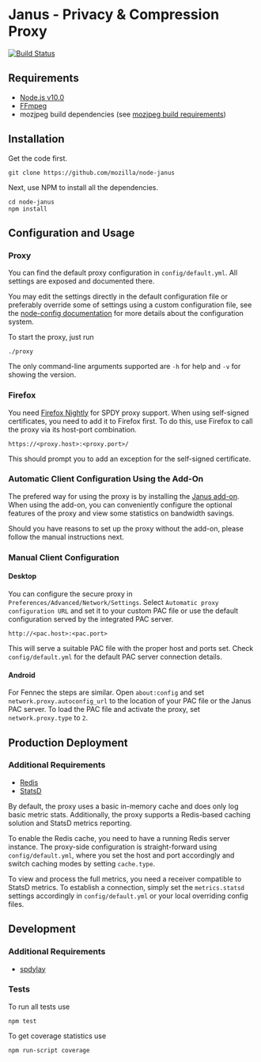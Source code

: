 # Janus - Privacy & Compression Proxy
[![Build Status](https://travis-ci.org/mozilla/node-janus.svg?branch=master)](https://travis-ci.org/mozilla/node-janus)

## Requirements
* [Node.js v10.0](http://nodejs.org)
* [FFmpeg](http://ffmpeg.org/)
* mozjpeg build dependencies (see [mozjpeg build requirements](https://github.com/mozilla/mozjpeg/blob/master/BUILDING.txt))

## Installation
Get the code first.

    git clone https://github.com/mozilla/node-janus

Next, use NPM to install all the dependencies.

    cd node-janus  
    npm install

## Configuration and Usage
### Proxy
You can find the default proxy configuration in `config/default.yml`.
All settings are exposed and documented there.

You may edit the settings directly in the default configuration file or
preferably override some of settings using a custom configuration file,
see the [node-config documentation](https://lorenwest.github.io/node-config/latest/)
for more details about the configuration system.

To start the proxy, just run

    ./proxy

The only command-line arguments supported are `-h` for help and `-v` for
showing the version.

### Firefox
You need [Firefox Nightly](http://nightly.mozilla.org) for SPDY proxy support.
When using self-signed certificates, you need to add it to Firefox first. To do
this, use Firefox to call the proxy via its host-port combination.

    https://<proxy.host>:<proxy.port>/

This should prompt you to add an exception for the self-signed certificate.

### Automatic Client Configuration Using the Add-On
The prefered way for using the proxy is by installing the [Janus
add-on](https://addons.mozilla.org/en-US/firefox/addon/janus-proxy-configurator/).
When using the add-on, you can conveniently configure the optional features of
the proxy and view some statistics on bandwidth savings.

Should you have reasons to set up the proxy without the add-on, please follow
the manual instructions next.

### Manual Client Configuration
#### Desktop
You can configure the secure proxy in `Preferences/Advanced/Network/Settings`.
Select `Automatic proxy configuration URL` and set it to your custom PAC file or
use the default configuration served by the integrated PAC server.

    http://<pac.host>:<pac.port>

This will serve a suitable PAC file with the proper host and ports set.
Check `config/default.yml` for the default PAC server connection details.

#### Android
For Fennec the steps are similar. Open `about:config` and set
`network.proxy.autoconfig_url` to the location of your PAC file or the Janus
PAC server.
To load the PAC file and activate the proxy, set `network.proxy.type` to `2`.

## Production Deployment
### Additional Requirements
* [Redis](http://redis.io)
* [StatsD](https://github.com/etsy/statsd)

By default, the proxy uses a basic in-memory cache and does only log basic
metric stats. Additionally, the proxy supports a Redis-based caching solution
and StatsD metrics reporting.

To enable the Redis cache, you need to have a running Redis server instance.
The proxy-side configuration is straight-forward using `config/default.yml`,
where you set the host and port accordingly and switch caching modes by setting
`cache.type`.

To view and process the full metrics, you need a receiver compatible to StatsD
metrics. To establish a connection, simply set the `metrics.statsd` settings
accordingly in `config/default.yml` or your local overriding config files.

## Development
### Additional Requirements
* [spdylay](https://github.com/tatsuhiro-t/spdylay)

### Tests
To run all tests use

    npm test

To get coverage statistics use

    npm run-script coverage


